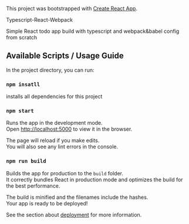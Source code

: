 This project was bootstrapped with [Create React App](https://github.com/facebook/create-react-app).

Typescript-React-Webpack

Simple React todo app build with typescript and webpack&babel config from scratch 

## Available Scripts / Usage Guide 

In the project directory, you can run:

### `npm insatll`

installs all dependencies for this project

### `npm start`

Runs the app in the development mode.<br />
Open [http://localhost:5000](http://localhost:5000) to view it in the browser.

The page will reload if you make edits.<br />
You will also see any lint errors in the console.

### `npm run build`

Builds the app for production to the `build` folder.<br />
It correctly bundles React in production mode and optimizes the build for the best performance.

The build is minified and the filenames include the hashes.<br />
Your app is ready to be deployed!

See the section about [deployment](https://facebook.github.io/create-react-app/docs/deployment) for more information.

